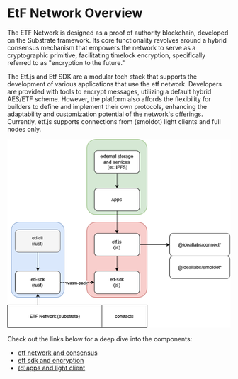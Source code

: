 # EtF Network Overview

The ETF Network is designed as a proof of authority blockchain, developed on the Substrate framework. Its core functionality revolves around a hybrid consensus mechanism that empowers the network to serve as a cryptographic primitive, facilitating timelock encryption, specifically referred to as "encryption to the future."

The Etf.js and Etf SDK are a modular tech stack that supports the development of various applications that use the etf network. Developers are provided with tools to encrypt messages, utilizing a default hybrid AES/ETF scheme. However, the platform also affords the flexibility for builders to define and implement their own protocols, enhancing the adaptability and customization potential of the network's offerings. Currently, etf.js supports connections from (smoldot) light clients and full nodes only.

![architecture overview](./assets/architecture.png)

Check out the links below for a deep dive into the components:
- [etf network and consensus](./architecture.md)
- [etf sdk and encryption](./etf_sdk.md)
- [(d)apps and light client](./etf_js.md)
